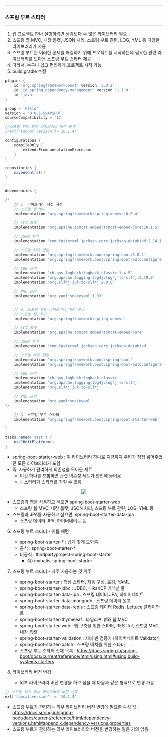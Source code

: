 -----
### 스프링 부트 스타터
-----
1. 웹 프로젝트 하나 실행하려면 생각보다 수 많은 라이브러리 필요
2. 스프링 웹 MVC, 내장 톰캣, JSON 처리, 스프링 부트 관련, LOG, YML 등 다양한 라이브러리가 사용
3. 스프링 부트는 이러한 문제를 해결하기 위해 프로젝트를 시작하는데 필요한 관련 라이브러리를 모아둔 스프링 부트 스타터 제공
4. 따라서, 누구나 쉽고 편리하게 프로젝트 시작 가능
5. build.gradle 수정
```gradle
plugins {
    id 'org.springframework.boot' version '3.0.2'
    id 'io.spring.dependency-management' version '1.1.0'
    id 'java'
}

group = 'hello'
version = '0.0.1-SNAPSHOT'
sourceCompatibility = '17'

//스프링 부트 외부 라이브러리 버전 변경
//ext['tomcat.version']='10.1.4'

configurations {
    compileOnly {
        extendsFrom annotationProcessor
    }
}

repositories {
    mavenCentral()
}


dependencies {

/*
    // 1. 라이브러리 직접 지정
    // 스프링 웹 MVC
    implementation 'org.springframework:spring-webmvc:6.0.4'

    // 내장 톰캣
    implementation 'org.apache.tomcat.embed:tomcat-embed-core:10.1.5'

    // JSON 처리
    implementation 'com.fasterxml.jackson.core:jackson-databind:2.14.1'

    // 스프링 부트 관련
    implementation 'org.springframework.boot:spring-boot:3.0.2'
    implementation 'org.springframework.boot:spring-boot-autoconfigure:3.0.2'

    // LOG 관련
    implementation 'ch.qos.logback:logback-classic:1.4.5'
    implementation 'org.apache.logging.log4j:log4j-to-slf4j:2.19.0'
    implementation 'org.slf4j:jul-to-slf4j:2.0.6'

    // YML 관련
    implementation 'org.yaml:snakeyaml:1.33'


    // 2. 스프링 부트 라이브러리 버전 관리
    // 스프링 웹, MVC
    implementation 'org.springframework:spring-webmvc'

    // 내장 톰캣
    implementation 'org.apache.tomcat.embed:tomcat-embed-core'

    // JSON 처리
    implementation 'com.fasterxml.jackson.core:jackson-databind'

    // 스프링 부트 관련
    implementation 'org.springframework.boot:spring-boot'
    implementation 'org.springframework.boot:spring-boot-autoconfigure'

    // LOG 관련
    implementation 'ch.qos.logback:logback-classic'
    implementation 'org.apache.logging.log4j:log4j-to-slf4j'
    implementation 'org.slf4j:jul-to-slf4j'

    // YML 관련
    implementation 'org.yaml:snakeyaml'
*/

    // 3. 스프링 부트 스타터
    implementation 'org.springframework.boot:spring-boot-starter-web'

}

tasks.named('test') {
    useJUnitPlatform()
}
```
  - spring-boot-starter-web : 이 라이브러리 하나로 지금까지 우리가 직접 넣어주었던 모든 라이브러리가 포함
  - 즉, 사용하기 편리하게 의존성을 모아둔 세트
    + 이것 하나를 포함하면 관련 의존성 세트가 한번에 들어옴
    + 💡 스타터가 스타터를 가질 수 있음
<div align="center">
<img src="https://github.com/user-attachments/assets/b673ecb1-0b8a-4b73-9a22-b8e7b1b03557">
</div>
  
  - 스프링과 웹을 사용하고 싶으면 spring-boot-starter-web
    + 스프링 웹 MVC, 내장 톰캣, JSON 처리, 스프링 부트 관련, LOG, YML 등
  - 스프링과 JPA를 사용하고 싶으면, spring-boot-starter-data-jpa
    + 스프링 데이터 JPA, 하이버네이트 등

6. 스프링 부트 스타터 - 이름 패턴
   - spring-boot-starter-* : 쉽게 찾게 도와줌
   - 공식 : spring-boot-starter-*
   - 비공식 : thirdpartyproject-spring-boot-starter
     + 예) mybatis-spring-boot-starter

7. 스프링 부트 스타터 - 자주 사용하는 것 위주
   - spring-boot-starter : 핵심 스타터, 자동 구성, 로깅, YAML
   - spring-boot-starter-jdbc : JDBC, HikariCP 커넥션 풀
   - spring-boot-starter-data-jpa : 스프링 데이터 JPA, 하이버네이트
   - spring-boot-starter-data-mongodb : 스프링 데이터 몽고
   - spring-boot-starter-data-redis : 스프링 데이터 Redis, Lettuce 클라이언트
   - spring-boot-starter-thymeleaf : 타임리프 뷰와 웹 MVC
   - spring-boot-starter-web : 웹 구축을 위한 스타터, RESTful, 스프링 MVC, 내장 톰캣
   - spring-boot-starter-validation : 자바 빈 검증기 (하이버네이트 Validator)
   - spring-boot-starter-batch : 스프링 배치를 위한 스타터
   - 스프링 부트 스타터 전체 목록 : https://docs.spring.io/spring-boot/docs/current/reference/html/using.html#using.build-systems.starters

8. 라이브러리 버전 변경
   - 외부 라이브러리 버전 변경을 하고 싶을 때 다음과 같은 형식으로 변경 가능
```gradle
// 스프링 부트 외부 라이브러리 버전 변경
ext['tomcat.version'] = '10.1.4'
```
   - 스프링 부트가 관리하는 외부 라이브러리 버전 변경에 필요한 속성 값 : https://docs.spring.io/spring-boot/docs/current/reference/html/dependency-versions.html#appendix.dependency-versions.properties
   - 스프링 부트가 관리하는 외부 라이브러리의 버전을 변경하는 일은 거의 없음
